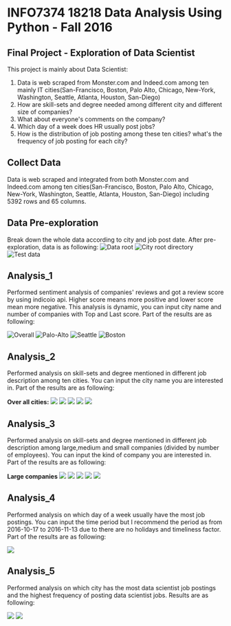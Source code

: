 # INFO7374 18218 Data Analysis Using Python - Fall 2016 #
## Final Project - Exploration of Data Scientist ##
This project is mainly about Data Scientist:

1. Data is web scraped from Monster.com and Indeed.com among ten mainly IT cities(San-Francisco, Boston, Palo Alto, Chicago, New-York, Washington, Seattle, Atlanta, Houston, San-Diego)
2. How are skill-sets and degree needed among different city and different size of companies?
3. What about everyone's comments on the company?
4. Which day of a week does HR usually post jobs?
5. How is the distribution of job posting among these ten cities? what's the frequency of job posting for each city? 

## Collect Data ##
Data is web scraped and integrated from both Monster.com and Indeed.com among ten cities(San-Francisco, Boston, Palo Alto, Chicago, New-York, Washington, Seattle, Atlanta, Houston, San-Diego) including 5392 rows and 65 columns.

## Data Pre-exploration ##
Break down the whole data according to city and job post date. After pre-exploration, data is as following:
![Data root](http://i.imgur.com/VSU48Od.png)
![City root directory](http://i.imgur.com/gmPufKR.png)
![Test data](http://i.imgur.com/ChP1TAW.png)

## Analysis_1 ##
Performed sentiment analysis of companies' reviews and got a review score by using indicoio api. Higher score means more positive and lower score mean more negative. This analysis is dynamic, you can input city name and number of companies with Top and Last score. Part of the results are as following:

![Overall](http://i.imgur.com/jOvtZLk.png)
![Palo-Alto](http://i.imgur.com/3WKJxmw.png)
![Seattle](http://i.imgur.com/UWDlw3r.png)
![Boston](http://i.imgur.com/JBrlwkn.png)

## Analysis_2 ##
Performed analysis on skill-sets and degree mentioned in different job description among ten cities. You can input the city name you are interested in. Part of the results are as following:

**Over all cities:**
![](http://i.imgur.com/hUQylgJ.png)
![](http://i.imgur.com/8j6tDmb.png)
![](http://i.imgur.com/sjMfW7C.png)
![](http://i.imgur.com/9q0QqdP.png)
![](http://i.imgur.com/Z64Dc7f.png)

## Analysis_3 ##
Performed analysis on skill-sets and degree mentioned in different job description among large,medium and small companies (divided by number of employees). You can input the kind of company you are interested in. Part of the results are as following:

**Large companies**
![](http://i.imgur.com/nkXeF8A.png)
![](http://i.imgur.com/lmd6B8G.png)
![](http://i.imgur.com/b1HWZIw.png)
![](http://i.imgur.com/8Shg1so.png)
![](http://i.imgur.com/ezzEVPE.png)

## Analysis_4 ##
Performed analysis on which day of a week usually have the most job postings. You can input the time period but I recommend the period as from 2016-10-17 to 2016-11-13 due to there are no holidays and timeliness factor. Part of the results are as following:

![](http://i.imgur.com/Om0miqx.png)

## Analysis_5 ##
Performed analysis on which city has the most data scientist job postings and the highest frequency of posting data scientist jobs. Results are as following:

![](http://i.imgur.com/o7M3kjg.png)
![](http://i.imgur.com/uCItj6M.png)